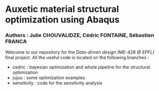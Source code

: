 # Auxetic material structural optimization using Abaqus

### Authors : Julie CHOUVALIDZE, Cédric FONTAINE, Sébastien FRANCA

Welcome to our repository for the *Data-driven design (ME-428 @ EPFL)* final project. All the useful code is located on the following branches :

* cedric : bayesian optimization and whole pipeline for the structural optimization
* jujuu : some optimization examples
* sensitivity : code for the sensitivity analysis
